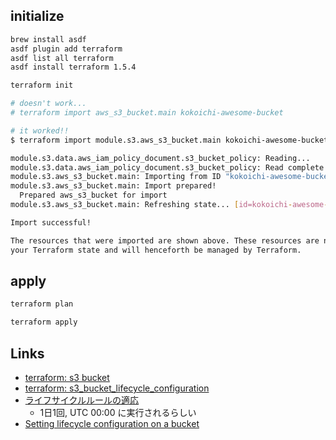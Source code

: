 ## initialize

``` sh
brew install asdf
asdf plugin add terraform
asdf list all terraform
asdf install terraform 1.5.4
```

``` sh
terraform init

# doesn't work...
# terraform import aws_s3_bucket.main kokoichi-awesome-bucket

# it worked!!
$ terraform import module.s3.aws_s3_bucket.main kokoichi-awesome-bucket

module.s3.data.aws_iam_policy_document.s3_bucket_policy: Reading...
module.s3.data.aws_iam_policy_document.s3_bucket_policy: Read complete after 0s [id=1512064624]
module.s3.aws_s3_bucket.main: Importing from ID "kokoichi-awesome-bucket"...
module.s3.aws_s3_bucket.main: Import prepared!
  Prepared aws_s3_bucket for import
module.s3.aws_s3_bucket.main: Refreshing state... [id=kokoichi-awesome-bucket]

Import successful!

The resources that were imported are shown above. These resources are now in
your Terraform state and will henceforth be managed by Terraform.
```

## apply

``` sh
terraform plan

terraform apply
```

## Links

- [terraform: s3 bucket](https://registry.terraform.io/providers/hashicorp/aws/latest/docs/resources/s3_bucket.html)
- [terraform: s3_bucket_lifecycle_configuration](https://registry.terraform.io/providers/hashicorp/aws/latest/docs/resources/s3_bucket_lifecycle_configuration)
- [ライフサイクルルールの適応](https://repost.aws/ja/knowledge-center/s3-lifecycle-rule-delay)
  - 1日1回, UTC 00:00 に実行されるらしい
- [Setting lifecycle configuration on a bucket](https://docs.aws.amazon.com/AmazonS3/latest/userguide/how-to-set-lifecycle-configuration-intro.html)
